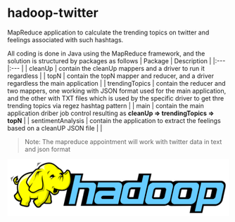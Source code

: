 # hadoop-twitter

MapReduce application to calculate the trending topics on twitter and feelings associated with such hashtags.

All coding is done in Java using the MapReduce framework, and the solution is structured by packages as follows
| Package 	| Description	|
|:---	|:---	|
| cleanUp 	| contain the cleanUp mappers and a driver to run it regardless 	|
| topN 	| contain the topN mapper and reducer, and a driver regardless the main application 	|
| trendingTopics 	| contain the reducer and two mappers, one working with JSON format used for the main application, and the other with TXT files which is used by the specific driver to get thre trending topics via regez hashtag pattern 	|
| main 	| contain the main application driber job control resulting as **cleanUp => trendingTopics => topN** 	|
| sentimentAnalysis 	| contain the application to extract the feelings based on a cleanUP JSON file 	|                                                                          |

>Note: The mapreduce appointment will work with twitter data in text and json format

<img src="assets/hadoop-logo.png" width="580" />
